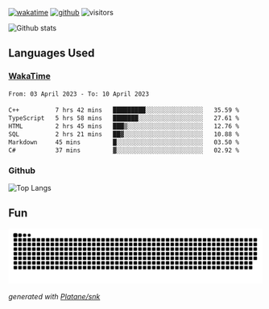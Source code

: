 [![wakatime](https://wakatime.com/badge/user/82c377cd-a54c-404c-b7df-177b313ca539.svg)](https://wakatime.com/@82c377cd-a54c-404c-b7df-177b313ca539)
[![github](https://img.shields.io/github/followers/xinthose?logo=github&style=plastic)](https://github.com/alanhamlett?tab=followers)
![visitors](https://visitor-badge.glitch.me/badge?page_id=xinthose&left_color=green&right_color=red)

![Github stats](https://github-readme-stats.vercel.app/api?username=xinthose&show_icons=true&theme=radical&count_private=true)

## Languages Used

### [WakaTime](https://wakatime.com/)
<!--START_SECTION:waka-->

```text
From: 03 April 2023 - To: 10 April 2023

C++          7 hrs 42 mins   █████████░░░░░░░░░░░░░░░░   35.59 %
TypeScript   5 hrs 58 mins   ███████░░░░░░░░░░░░░░░░░░   27.61 %
HTML         2 hrs 45 mins   ███▒░░░░░░░░░░░░░░░░░░░░░   12.76 %
SQL          2 hrs 21 mins   ██▓░░░░░░░░░░░░░░░░░░░░░░   10.88 %
Markdown     45 mins         █░░░░░░░░░░░░░░░░░░░░░░░░   03.50 %
C#           37 mins         ▓░░░░░░░░░░░░░░░░░░░░░░░░   02.92 %
```

<!--END_SECTION:waka-->

### Github

![Top Langs](https://github-readme-stats.vercel.app/api/top-langs/?username=xinthose)

## Fun
![github contribution grid snake animation](https://raw.githubusercontent.com/xinthose/xinthose/output/github-contribution-grid-snake.svg)

_generated with [Platane/snk](https://github.com/Platane/snk)_
